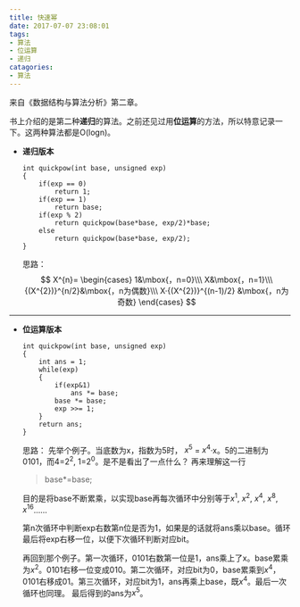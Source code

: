 ```yaml
---
title: 快速幂
date: 2017-07-07 23:08:01
tags:
- 算法
- 位运算 
- 递归
catagories:
- 算法
---
```

来自《数据结构与算法分析》第二章。

书上介绍的是第二种**递归**的算法。之前还见过用**位运算**的方法，所以特意记录一下。这两种算法都是O(logn)。

- **递归版本**

	```
	int quickpow(int base, unsigned exp)
	{
		if(exp == 0)
			return 1;
		if(exp == 1)
			return base;
		if(exp % 2)
			return quickpow(base*base, exp/2)*base;
		else
			return quickpow(base*base, exp/2);
	}
	```

	思路：
	$$
	X^{n}=
	\begin{cases}
	1&\mbox{，n=0}\\\
	X&\mbox{，n=1}\\\
	{(X^{2})}^{n/2}&\mbox{，n为偶数}\\\
	X·{(X^{2})}^{(n-1)/2} &\mbox{，n为奇数}
	\end{cases}
	$$
	
---
- **位运算版本**

	```
	int quickpow(int base, unsigned exp)
	{
		int ans = 1;
		while(exp)
		{
			if(exp&1)
				ans *= base;
			base *= base;
			exp >>= 1;
		}
		return ans;
	}
	```

	思路：
	先举个例子。当底数为x，指数为5时， $x^{5}$ = $x^{4}$·x。5的二进制为0101，而4=$2^{2}$, 1=$2^{0}$。是不是看出了一点什么？
	再来理解这一行

	>base*=base;

	目的是将base不断累乘，以实现base再每次循环中分别等于$x^{1}$, $x^{2}$, $x^{4}$, $x^{8}$, $x^{16}$……

	第n次循环中判断exp右数第n位是否为1，如果是的话就将ans乘以base。循环最后将exp右移一位，以便下次循环判断对应bit。

	再回到那个例子。第一次循环，0101右数第一位是1，ans乘上了x。base累乘为$x^{2}$。0101右移一位变成010。第二次循环，对应bit为0，base累乘到$x^{4}$，0101右移成01。第三次循环，对应bit为1，ans再乘上base，既$x^{4}$。最后一次循环也同理。 最后得到的ans为$x^{5}$。